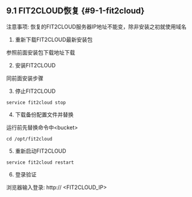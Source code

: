 ## **9.1 FIT2CLOUD恢复** {#9-1-fit2cloud}

注意事项: 恢复的FIT2CLOUD服务器IP地址不能变，除非安装之初就使用域名

1) 重新下载FIT2CLOUD最新安装包

参照前面安装包下载地址下载

2) 安装FIT2CLOUD

同前面安装步骤

3) 停止FIT2CLOUD

```
service fit2cloud stop
```

4) 下载备份配置文件并替换

运行前先替换命令中&lt;bucket&gt;

```
cd /opt/fit2cloud
```

5) 重新启动FIT2CLOUD

```
service fit2cloud restart
```

6) 登录验证

浏览器输入登录: http:// &lt;FIT2CLOUD_IP&gt;